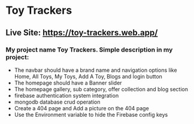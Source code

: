 # Toy Trackers

## Live Site: https://toy-trackers.web.app/

### My project name Toy Trackers. Simple description in my project:

- The navbar should have a brand name and navigation options like Home, All Toys, My Toys, Add A Toy, Blogs and login button
- The homepage should have a Banner slider
- The homepage gallery, sub category, offer collection and blog section
- firebase authentication system integration
- mongodb database crud operation
- Create a 404 page and Add a picture on the 404 page
- Use the Environment variable to hide the Firebase config keys
